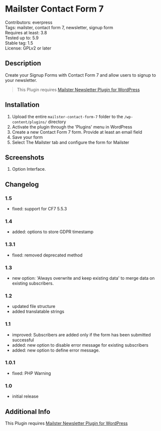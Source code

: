# Mailster Contact Form 7

Contributors: everpress  
Tags: mailster, contact form 7, newsletter, signup form  
Requires at least: 3.8  
Tested up to: 5.9  
Stable tag: 1.5  
License: GPLv2 or later

## Description

Create your Signup Forms with Contact Form 7 and allow users to signup to your newsletter.

> This Plugin requires [Mailster Newsletter Plugin for WordPress](https://mailster.co/?utm_campaign=wporg&utm_source=Contact+Form+7+for+Mailster+Newsletter&utm_medium=readme)

## Installation

1. Upload the entire `mailster-contact-form-7` folder to the `/wp-content/plugins/` directory
2. Activate the plugin through the 'Plugins' menu in WordPress
3. Create a new Contact Form 7 form. Provide at least an email field
4. Save your form
5. Select The Mailster tab and configure the form for Mailster

## Screenshots

1. Option Interface.

## Changelog

### 1.5

-   fixed: support for CF7 5.5.3

### 1.4

-   added: options to store GDPR timestamp

### 1.3.1

-   fixed: removed deprecated method

### 1.3

-   new option: 'Always overwrite and keep existing data' to merge data on existing subscribers.

### 1.2

-   updated file structure
-   added translatable strings

### 1.1

-   improved: Subscribers are added only if the form has been submitted successful
-   added: new option to disable error message for existing subscribers
-   added: new option to define error message.

### 1.0.1

-   fixed: PHP Warning

### 1.0

-   initial release

## Additional Info

This Plugin requires [Mailster Newsletter Plugin for WordPress](https://mailster.co/?utm_campaign=wporg&utm_source=Contact+Form+7+for+Mailster+Newsletter&utm_medium=readme)
